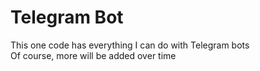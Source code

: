 # Telegram Bot
This one code has everything I can do with Telegram bots <br>
Of course, more will be added over time
